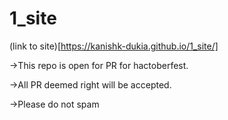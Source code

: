 # 1_site
(link to site)[https://kanishk-dukia.github.io/1_site/]

->This repo is open for PR for hactoberfest.

->All PR deemed right will be accepted.

->Please do not spam

